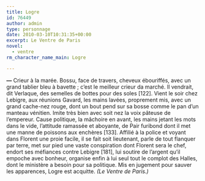 ```yaml
---
title: Logre
id: 76449
author: admin
type: personnage
date: 2010-03-10T10:31:35+00:00
excerpt: Le Ventre de Paris
novel:
  - ventre
rm_character_name_main: Logre

---
```

**—** Crieur à la marée. Bossu, face de travers, cheveux ébouriffés, avec un grand tablier bleu à bavette ; c&rsquo;est le meilleur crieur da marché. Il vendrait, dit Verlaque, des semelles de bottes pour des soles [122]. Vient le soir chez Lebigre, aux réunions Gavard, les mains lavées, proprement mis, avec un grand cache-nez rouge, dont un bout pend sur sa bosse comme le pan d&rsquo;un manteau vénitien. Imite très bien avec soit nez la voix pâteuse de l&rsquo;empereur. Cause politique, la mâchoire en avant, les mains jetant les mots dans le vide, l&rsquo;attitude ramassée et aboyante, de Pair furibond dont il met une manne de poissons aux enchères [133]. Affilié à la police et voyant dans Florent une proie facile, il se fait soit lieutenant, parle de tout flanquer par terre, met sur pied une vaste conspiration dont Florent sera le chef, endort ses méfiances contre Lebigre [181], lui soutire de l&rsquo;argent qu&rsquo;il empoche avec bonheur, organise enfin à lui seul tout le complot des Halles, dont le ministère a besoin pour sa politique. Mis en jugement pour sauver les apparences, Logre est acquitte. _(Le Ventre de Paris.)_
